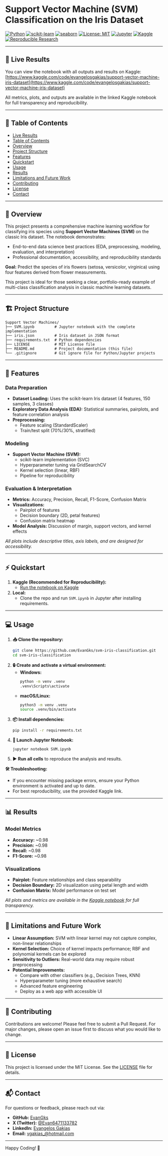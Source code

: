 # Support Vector Machine (SVM) Classification on the Iris Dataset

[![Python](https://img.shields.io/badge/Python-3.8%2B-blue.svg)](https://www.python.org/)
[![scikit-learn](https://img.shields.io/badge/scikit--learn-0.24%2B-f7931e?logo=scikit-learn&logoColor=white)](https://scikit-learn.org/stable/)
[![seaborn](https://img.shields.io/badge/seaborn-0.11%2B-4c8cbf?logo=seaborn&logoColor=white)](https://seaborn.pydata.org/)
[![License: MIT](https://img.shields.io/badge/License-MIT-yellow.svg)](./LICENSE)
[![Jupyter](https://img.shields.io/badge/Jupyter-Notebook-orange.svg)](https://jupyter.org/)
[![Kaggle](https://img.shields.io/badge/Kaggle-Notebook-blue.svg)](https://www.kaggle.com/code/evangelosgakias/support-vector-machine-iris-dataset)
[![Reproducible Research](https://img.shields.io/badge/Reproducible-Yes-brightgreen.svg)](https://www.kaggle.com/code/evangelosgakias/support-vector-machine-iris-dataset)

---

## 🚀 Live Results

You can view the notebook with all outputs and results on Kaggle:
[https://www.kaggle.com/code/evangelosgakias/support-vector-machine-iris-dataset](https://www.kaggle.com/code/evangelosgakias/support-vector-machine-iris-dataset)

All metrics, plots, and outputs are available in the linked Kaggle notebook for full transparency and reproducibility.

---

## 📑 Table of Contents
- [Live Results](#-live-results)
- [Table of Contents](#-table-of-contents)
- [Overview](#-overview)
- [Project Structure](#-project-structure)
- [Features](#-features)
- [Quickstart](#-quickstart)
- [Usage](#-usage)
- [Results](#-results)
- [Limitations and Future Work](#-limitations-and-future-work)
- [Contributing](#-contributing)
- [License](#-license)
- [Contact](#-contact)

---

## 📝 Overview

This project presents a comprehensive machine learning workflow for classifying iris species using **Support Vector Machines (SVM)** on the classic Iris dataset. The notebook demonstrates:
- End-to-end data science best practices (EDA, preprocessing, modeling, evaluation, and interpretation)
- Professional documentation, accessibility, and reproducibility standards

**Goal:** Predict the species of iris flowers (setosa, versicolor, virginica) using four features derived from flower measurements.

This project is ideal for those seeking a clear, portfolio-ready example of multi-class classification analysis in classic machine learning datasets.

---

## 🏗️ Project Structure

```
Support Vector Machines/
├── SVM.ipynb         # Jupyter notebook with the complete implementation
├── iris.json         # Iris dataset in JSON format
├── requirements.txt  # Python dependencies
├── LICENSE           # MIT License file
├── README.md         # Project documentation (this file)
└── .gitignore        # Git ignore file for Python/Jupyter projects
```

---

## 🚦 Features

### Data Preparation
- **Dataset Loading:** Uses the scikit-learn Iris dataset (4 features, 150 samples, 3 classes)
- **Exploratory Data Analysis (EDA):** Statistical summaries, pairplots, and feature correlation analysis
- **Preprocessing:**
  - Feature scaling (StandardScaler)
  - Train/test split (70%/30%, stratified)

### Modeling
- **Support Vector Machine (SVM):**
  - scikit-learn implementation (SVC)
  - Hyperparameter tuning via GridSearchCV
  - Kernel selection (linear, RBF)
  - Pipeline for reproducibility

### Evaluation & Interpretation
- **Metrics:** Accuracy, Precision, Recall, F1-Score, Confusion Matrix
- **Visualizations:**
  - Pairplot of features
  - Decision boundary (2D, petal features)
  - Confusion matrix heatmap
- **Model Analysis:** Discussion of margin, support vectors, and kernel effects

*All plots include descriptive titles, axis labels, and are designed for accessibility.*

---

## ⚡ Quickstart

1. **Kaggle (Recommended for Reproducibility):**
   - [Run the notebook on Kaggle](https://www.kaggle.com/code/evangelosgakias/support-vector-machine-iris-dataset)
2. **Local:**
   - Clone the repo and run `SVM.ipynb` in Jupyter after installing requirements.

---

## 💻 Usage

1. **📥 Clone the repository:**
   ```bash
   git clone https://github.com/EvanGks/svm-iris-classification.git
   cd svm-iris-classification
   ```
2. **🔒 Create and activate a virtual environment:**
   - **Windows:**
     ```bash
     python -m venv .venv
     .venv\Scripts\activate
     ```
   - **macOS/Linux:**
     ```bash
     python3 -m venv .venv
     source .venv/bin/activate
     ```
3. **📦 Install dependencies:**
   ```bash
   pip install -r requirements.txt
   ```
4. **🚀 Launch Jupyter Notebook:**
   ```bash
   jupyter notebook SVM.ipynb
   ```
5. **▶️ Run all cells** to reproduce the analysis and results.

**🛠️ Troubleshooting:**
- If you encounter missing package errors, ensure your Python environment is activated and up to date.
- For best reproducibility, use the provided Kaggle link.

---

## 📊 Results

### Model Metrics
- **Accuracy:** ~0.98
- **Precision:** ~0.98
- **Recall:** ~0.98
- **F1-Score:** ~0.98

### Visualizations
- **Pairplot:** Feature relationships and class separability
- **Decision Boundary:** 2D visualization using petal length and width
- **Confusion Matrix:** Model performance on test set

*All plots and metrics are available in the [Kaggle notebook](https://www.kaggle.com/code/evangelosgakias/support-vector-machine-iris-dataset) for full transparency.*

---

## 📝 Limitations and Future Work
- **Linear Assumption:** SVM with linear kernel may not capture complex, non-linear relationships
- **Kernel Selection:** Choice of kernel impacts performance; RBF and polynomial kernels can be explored
- **Sensitivity to Outliers:** Real-world data may require robust preprocessing
- **Potential Improvements:**
  - Compare with other classifiers (e.g., Decision Trees, KNN)
  - Hyperparameter tuning (more exhaustive search)
  - Advanced feature engineering
  - Deploy as a web app with accessible UI

---

## 🤝 Contributing

Contributions are welcome! Please feel free to submit a Pull Request. For major changes, please open an issue first to discuss what you would like to change.

---

## 📝 License

This project is licensed under the MIT License. See the [LICENSE](./LICENSE) file for details.

---

## 📬 Contact

For questions or feedback, please reach out via:
- **GitHub:** [EvanGks](https://github.com/EvanGks)
- **X (Twitter):** [@Evan6471133782](https://x.com/Evan6471133782)
- **LinkedIn:** [Evangelos Gakias](https://www.linkedin.com/in/evangelos-gakias-346a9072)
- **Email:** [vgakias_@hotmail.com](mailto:vgakias_@hotmail.com)

---

Happy Coding! 🚀

<!--
Maintainer notes:
- Update badges and links as needed for your own fork or deployment.
- For new datasets or models, follow the same structure for reproducibility and clarity.
-->